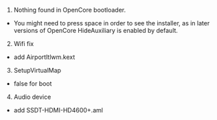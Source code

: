 1. Nothing found in OpenCore bootloader.
* You might need to press space in order to see the installer, as in later versions of OpenCore HideAuxiliary is enabled by default.

2. Wifi fix
* add AirportItlwm.kext

3. SetupVirtualMap
* false for boot

4. Audio device
* add SSDT-HDMI-HD4600+.aml